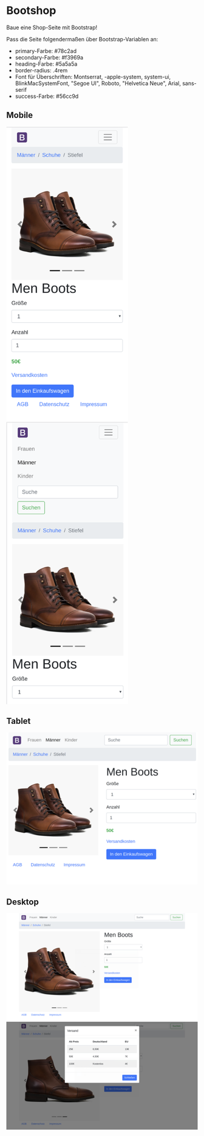 # Bootshop
Baue eine Shop-Seite mit Bootstrap!

Pass die Seite folgendermaßen über Bootstrap-Variablen an:
- primary-Farbe: #78c2ad
- secondary-Farbe: #f3969a
- heading-Farbe: #5a5a5a
- border-radius: .4rem
- Font für Überschriften: Montserrat, -apple-system, system-ui, BlinkMacSystemFont, "Segoe UI", Roboto, "Helvetica Neue", Arial, sans-serif
- success-Farbe: #56cc9d


## Mobile
<img src="drafts/mobile.png" width="320">
<img src="drafts/mobile-menu.png" width="320">

## Tablet
<img src="drafts/tablet.png">

## Desktop
<img src="drafts/desktop.png">
<img src="drafts/overlay.png">
